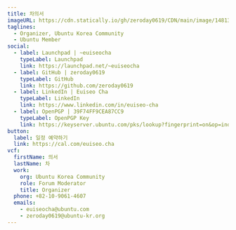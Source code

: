 ```yaml
---
title: 차의서
imageURL: https://cdn.statically.io/gh/zeroday0619/CDN/main/image/148130736_949512442461843_5058823869458838701_n.jpg
taglines:
  - Organizer, Ubuntu Korea Community
  - Ubuntu Member
social:
  - label: Launchpad | ~euiseocha
    typeLabel: Launchpad
    link: https://launchpad.net/~euiseocha
  - label: GitHub | zeroday0619
    typeLabel: GitHub
    link: https://github.com/zeroday0619
  - label: LinkedIn | Euiseo Cha
    typeLabel: LinkedIn
    link: https://www.linkedin.com/in/euiseo-cha
  - label: OpenPGP | 39F74FF9CEA87CC9
    typeLabel: OpenPGP Key
    link: https://keyserver.ubuntu.com/pks/lookup?fingerprint=on&op=index&search=0x55A5EA46C60A959E75119B4F39F74FF9CEA87CC9
button:
  label: 일정 예약하기
  link: https://cal.com/euiseo.cha
vcf:
  firstName: 의서
  lastName: 차
  work:
    org: Ubuntu Korea Community
    role: Forum Moderator
    title: Organizer
  phone: +82-10-9061-4607
  emails:
    - euiseocha@ubuntu.com
    - zeroday0619@ubuntu-kr.org
---
```

